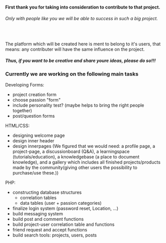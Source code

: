 <h4>First thank you for taking into consideration to contribute to that project.</h4>
<h6>Only with people like you we will be able to success in such a big project.</h6> 
<br>

The platform which will be created here is ment to belong to it's users, that means: any contributer will have the same influence on the project.<br> 
<h5>Thus, if you want to be creative and share youre ideas, please do so!!!</h5>

<h3>Currently we are working on the following main tasks</h3>

Developing Forms:
- project creation form
- choose passion "form"
- include personality test? (maybe helps to bring the right people together)
- post/question forms

HTML/CSS:
- designing welcome page 
- design inner header
- design innerpages (We figured that we would need: a profile page, a project-page, a discussionboard (Q&A), a learningspace (tutorials/education), a knowledgebase (a place to document knowledge), and a gallery which includes all finished projects/products made by the community(giving other users the possibility to purchase/use these.))

PHP:
- constructing database structures
  - correlation tables
  - data tables (user + passion categories)
- finalize login system (password reset, Location, ...)
- build messaging system
- build post and comment functions
- build project-user correlation table and functions
- friend request and accept functions
- build search tools: projects, users, posts

